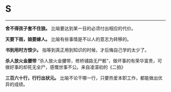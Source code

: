 # S

---

**舍不得孩子套不住狼。** 比喻要达到某一目的必须付出相应的代价。
 
**天要下雨，娘要嫁人。** 比喻有些事情是不以人的意志为转移的。
 
**书到用时方恨少。** 指等到真正用到知识的时候，才后悔自己学的太少了。
 
**杀人放火金腰带** “杀人放火金腰带，修桥铺路无尸骸”，做坏事的有荣华富贵，可做好事的却死无全尸，感慨世事不公。来自凌濛初的《二拍》
 
**三百六十行，行行出状元。** 比喻不论干哪一行，只要热爱本职工作，都能做出优异的成绩。